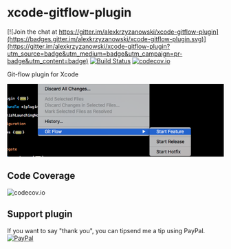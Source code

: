 # xcode-gitflow-plugin

[![Join the chat at https://gitter.im/alexkrzyzanowski/xcode-gitflow-plugin](https://badges.gitter.im/alexkrzyzanowski/xcode-gitflow-plugin.svg)](https://gitter.im/alexkrzyzanowski/xcode-gitflow-plugin?utm_source=badge&utm_medium=badge&utm_campaign=pr-badge&utm_content=badge)
[![Build Status](https://travis-ci.org/alexkrzyzanowski/xcode-gitflow-plugin.svg?branch=develop)](https://travis-ci.org/alexkrzyzanowski/xcode-gitflow-plugin) [![codecov.io](https://codecov.io/github/alexkrzyzanowski/xcode-gitflow-plugin/coverage.svg?branch=develop)](https://codecov.io/github/alexkrzyzanowski/xcode-gitflow-plugin?branch=develop)

Git-flow plugin for Xcode

![Screenshot](https://raw.githubusercontent.com/alexkrzyzanowski/xcode-gitflow-plugin/develop/screenshot.png)

## Code Coverage

![codecov.io](https://codecov.io/github/alexkrzyzanowski/xcode-gitflow-plugin/branch.svg?branch=develop)

## Support plugin

If you want to say "thank you", you can tipsend me a tip using PayPal. [![PayPal][2]][1]

[1]: https://www.paypal.com/cgi-bin/webscr?cmd=_donations&business=alex%2ekrzyzanowski%40icloud%2ecom&lc=US&item_name=Gitflow%20plugin%20for%20XCode&currency_code=USD&bn=PP%2dDonationsBF%3abtn_donateCC_LG%2egif%3aNonHosted

[2]: https://www.paypalobjects.com/en_US/i/btn/btn_donate_SM.gif
